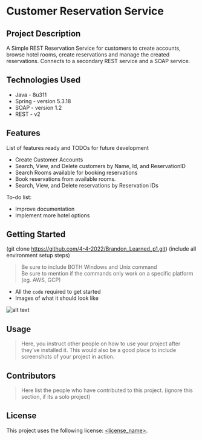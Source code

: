 # Customer Reservation Service

## Project Description

A Simple REST Reservation Service for customers to create accounts, browse hotel rooms, create reservations and manage the created reservations. Connects to a secondary REST service and a SOAP service.

## Technologies Used

* Java - 8u311
* Spring - version 5.3.18
* SOAP - version 1.2
* REST - v2

## Features

List of features ready and TODOs for future development
* Create Customer Accounts
* Search, View, and Delete customers by Name, Id, and ReservationID
* Search Rooms available for booking reservations
* Book reservations from available rooms.
* Search, View, and Delete reservations by Reservation IDs 

To-do list:
* Improve documentation
* Implement more hotel options

## Getting Started
   
(git clone https://github.com/4-4-2022/Brandon_Learned_p1.git)
(include all environment setup steps)

> Be sure to include BOTH Windows and Unix command  
> Be sure to mention if the commands only work on a specific platform (eg. AWS, GCP)

- All the `code` required to get started
- Images of what it should look like

![alt text](../Images/img1-all)

## Usage

> Here, you instruct other people on how to use your project after they’ve installed it. This would also be a good place to include screenshots of your project in action.

## Contributors

> Here list the people who have contributed to this project. (ignore this section, if its a solo project)

## License

This project uses the following license: [<license_name>](<link>).
